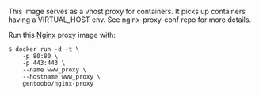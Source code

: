 This image serves as a vhost proxy for containers. It picks up containers having a VIRTUAL_HOST env. See nginx-proxy-conf repo for more details.

Run this [Nginx][] proxy image with:

    $ docker run -d -t \
        -p 80:80 \
        -p 443:443 \
        --name www_proxy \
        --hostname www_proxy \
        gentoobb/nginx-proxy

[Nginx]: http://nginx.org/
